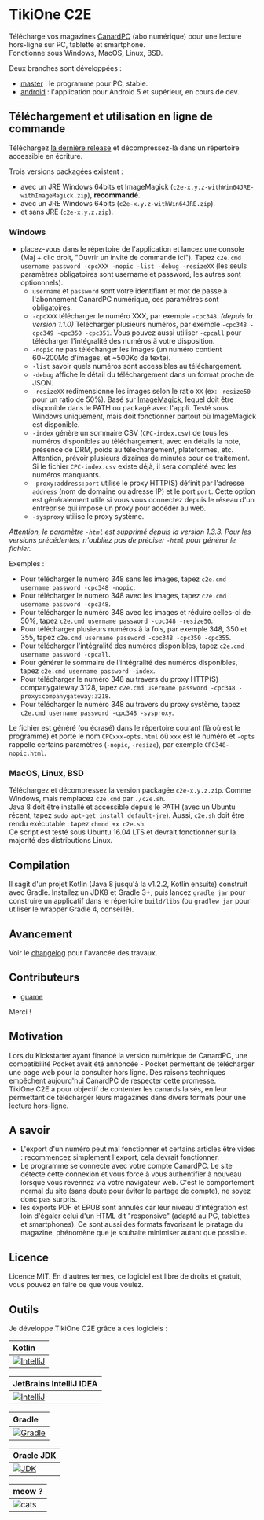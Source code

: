 # TikiOne C2E

Télécharge vos magazines [CanardPC](https://www.canardpc.com/) (abo numérique) pour une lecture hors-ligne sur PC, tablette et smartphone.  
Fonctionne sous Windows, MacOS, Linux, BSD.

Deux branches sont développées :

* [master](https://github.com/jonathanlermitage/tikione-c2e) : le programme pour PC, stable.
* [android](https://github.com/jonathanlermitage/tikione-c2e/tree/android) : l'application pour Android 5 et supérieur, en cours de dev.

## Téléchargement et utilisation en ligne de commande

Téléchargez [la dernière release](https://github.com/jonathanlermitage/tikione-c2e/releases) et décompressez-là dans un répertoire accessible en écriture. 

Trois versions packagées existent : 
* avec un JRE Windows 64bits et ImageMagick (`c2e-x.y.z-withWin64JRE-withImageMagick.zip`), **recommandé**.
* avec un JRE Windows 64bits (`c2e-x.y.z-withWin64JRE.zip`).
* et sans JRE (`c2e-x.y.z.zip`).

### Windows

* placez-vous dans le répertoire de l'application et lancez une console (Maj + clic droit, "Ouvrir un invité de commande ici"). Tapez `c2e.cmd username password -cpcXXX -nopic -list -debug -resizeXX` (les seuls paramètres obligatoires sont username et password, les autres sont optionnnels).
  * `username` et `password` sont votre identifiant et mot de passe à l'abonnement CanardPC numérique, ces paramètres sont obligatoires.
  * `-cpcXXX` télécharger le numéro XXX, par exemple `-cpc348`.  *(depuis la version 1.1.0)* Télécharger plusieurs numéros, par exemple `-cpc348 -cpc349 -cpc350 -cpc351`. Vous pouvez aussi utiliser `-cpcall` pour télécharger l'intégralité des numéros à votre disposition.
  * `-nopic` ne pas téléchanger les images (un numéro contient 60~200Mo d'images, et ~500Ko de texte).
  * `-list` savoir quels numéros sont accessibles au téléchargement.
  * `-debug` affiche le détail du téléchargement dans un format proche de JSON.
  * `-resizeXX` redimensionne les images selon le ratio `XX` (ex: `-resize50` pour un ratio de 50%). Basé sur [ImageMagick](http://www.imagemagick.org), lequel doit être disponible dans le PATH ou packagé avec l'appli. Testé sous Windows uniquement, mais doit fonctionner partout où ImageMagick est disponible.
  * `-index` génère un sommaire CSV (`CPC-index.csv`) de tous les numéros disponibles au téléchargement, avec en détails la note, présence de DRM, poids au téléchargement, plateformes, etc. Attention, prévoir plusieurs dizaines de minutes pour ce traitement. Si le fichier `CPC-index.csv` existe déjà, il sera complété avec les numéros manquants.
  * `-proxy:address:port` utilise le proxy HTTP(S) définit par l'adresse `address` (nom de domaine ou adresse IP) et le port `port`. Cette option est généralement utile si vous vous connectez depuis le réseau d'un entreprise qui impose un proxy pour accéder au web.
  * `-sysproxy` utilise le proxy système.
  
*Attention, le paramètre `-html` est supprimé depuis la version 1.3.3. Pour les versions précédentes, n'oubliez pas de préciser `-html` pour générer le fichier.* 
    
Exemples :
      
* Pour télécharger le numéro 348 sans les images, tapez `c2e.cmd username password -cpc348 -nopic`.  
* Pour télécharger le numéro 348 avec les images, tapez `c2e.cmd username password -cpc348`.  
* Pour télécharger le numéro 348 avec les images et réduire celles-ci de 50%, tapez `c2e.cmd username password -cpc348 -resize50`.  
* Pour télécharger plusieurs numéros à la fois, par exemple 348, 350 et 355, tapez `c2e.cmd username password -cpc348 -cpc350 -cpc355`.  
* Pour télécharger l'intégralité des numéros disponibles, tapez `c2e.cmd username password -cpcall`.
* Pour générer le sommaire de l'intégralité des numéros disponibles, tapez `c2e.cmd username password -index`.
* Pour télécharger le numéro 348 au travers du proxy HTTP(S) companygateway:3128, tapez `c2e.cmd username password -cpc348 -proxy:companygateway:3218`.  
* Pour télécharger le numéro 348 au travers du proxy système, tapez `c2e.cmd username password -cpc348 -sysproxy`.  
    
Le fichier est généré (ou écrasé) dans le répertoire courant (là où est le programme) et porte le nom `CPCxxx-opts.html` où `xxx` est le numéro et `-opts` rappelle certains paramètres (`-nopic`, `-resize`), par exemple `CPC348-nopic.html`.

### MacOS, Linux, BSD

Téléchargez et décompressez la version packagée `c2e-x.y.z.zip`. Comme Windows, mais remplacez `c2e.cmd` par `./c2e.sh`.  
Java 8 doit être installé et accessible depuis le PATH (avec un Ubuntu récent, tapez `sudo apt-get install default-jre`). Aussi, `c2e.sh` doit être rendu exécutable : tapez `chmod +x c2e.sh`.  
Ce script est testé sous Ubuntu 16.04 LTS et devrait fonctionner sur la majorité des distributions Linux.

## Compilation

Il sagit d'un projet Kotlin (Java 8 jusqu'à la v1.2.2, Kotlin ensuite) construit avec Gradle. Installez un JDK8 et Gradle 3+, puis lancez `gradle jar` pour construire un applicatif dans le répertoire `build/libs` (ou `gradlew jar` pour utiliser le wrapper Gradle 4, conseillé).

## Avancement

Voir le [changelog](https://github.com/jonathanlermitage/tikione-c2e/blob/master/CHANGELOG.md) pour l'avancée des travaux.

## Contributeurs

* [guame](https://github.com/guame)

Merci !

## Motivation

Lors du Kickstarter ayant financé la version numérique de CanardPC, une compatibilité Pocket avait été annoncée - Pocket permettant de télécharger une page web pour la consulter hors ligne. Des raisons techniques empêchent aujourd'hui CanardPC de respecter cette promesse.  
TikiOne C2E a pour objectif de contenter les canards laisés, en leur permettant de télécharger leurs magazines dans divers formats pour une lecture hors-ligne.  

## A savoir

* L'export d'un numéro peut mal fonctionner et certains articles être vides : recommencez simplement l'export, cela devrait fonctionner.
* Le programme se connecte avec votre compte CanardPC. Le site détecte cette connexion et vous force à vous authentifier à nouveau lorsque vous revennez via votre navigateur web. C'est le comportement normal du site (sans doute pour éviter le partage de compte), ne soyez donc pas surpris.
* les exports PDF et EPUB sont annulés car leur niveau d'intégration est loin d'égaler celui d'un HTML dit "responsive" (adapté au PC, tablettes et smartphones). Ce sont aussi des formats favorisant le piratage du magazine, phénomène que je souhaite minimiser autant que possible.

## Licence

Licence MIT. En d'autres termes, ce logiciel est libre de droits et gratuit, vous pouvez en faire ce que vous voulez.

## Outils

Je développe TikiOne C2E grâce à ces logiciels :

|Kotlin|
|:--|
|[![IntelliJ](https://raw.githubusercontent.com/jonathanlermitage/tikione-c2e/master/misc/logo_kotlin.png)](https://kotlinlang.org/)|

|JetBrains IntelliJ IDEA|
|:--|
|[![IntelliJ](https://raw.githubusercontent.com/jonathanlermitage/tikione-c2e/master/misc/logo_intellij.png)](https://www.jetbrains.com/idea/)|

|Gradle|
|:--|
|[![Gradle](https://raw.githubusercontent.com/jonathanlermitage/tikione-c2e/master/misc/logo_gradle.png)](https://gradle.org)|

|Oracle JDK|
|:--|
|[![JDK](https://raw.githubusercontent.com/jonathanlermitage/tikione-c2e/master/misc/logo_java.png)](http://www.oracle.com/technetwork/java/javase/downloads/index.html)|

|meow ?|
|:--|
|![cats](https://raw.githubusercontent.com/jonathanlermitage/tikione-c2e/master/misc/cats.gif)|

